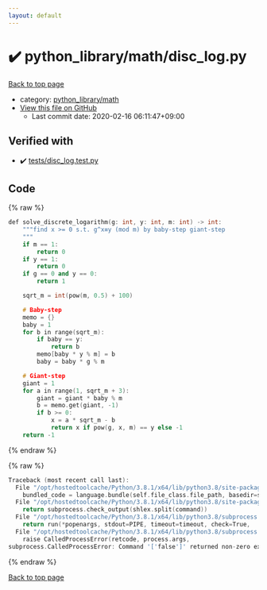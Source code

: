 ```yaml
---
layout: default
---
```


<!-- mathjax config similar to math.stackexchange -->
<script type="text/javascript" async
  src="https://cdnjs.cloudflare.com/ajax/libs/mathjax/2.7.5/MathJax.js?config=TeX-MML-AM_CHTML">
</script>
<script type="text/x-mathjax-config">
  MathJax.Hub.Config({
    TeX: { equationNumbers: { autoNumber: "AMS" }},
    tex2jax: {
      inlineMath: [ ['$','$'] ],
      processEscapes: true
    },
    "HTML-CSS": { matchFontHeight: false },
    displayAlign: "left",
    displayIndent: "2em"
  });
</script>

<script type="text/javascript" src="https://cdnjs.cloudflare.com/ajax/libs/jquery/3.4.1/jquery.min.js"></script>
<script src="https://cdn.jsdelivr.net/npm/jquery-balloon-js@1.1.2/jquery.balloon.min.js" integrity="sha256-ZEYs9VrgAeNuPvs15E39OsyOJaIkXEEt10fzxJ20+2I=" crossorigin="anonymous"></script>
<script type="text/javascript" src="../../../assets/js/copy-button.js"></script>
<link rel="stylesheet" href="../../../assets/css/copy-button.css" />


# :heavy_check_mark: python_library/math/disc_log.py

<a href="../../../index.html">Back to top page</a>

* category: <a href="../../../index.html#fcc812ea527936762e2a2536e11e6960">python_library/math</a>
* <a href="{{ site.github.repository_url }}/blob/master/python_library/math/disc_log.py">View this file on GitHub</a>
    - Last commit date: 2020-02-16 06:11:47+09:00




## Verified with

* :heavy_check_mark: <a href="../../../verify/tests/disc_log.test.py.html">tests/disc_log.test.py</a>


## Code

<a id="unbundled"></a>
{% raw %}
```cpp
def solve_discrete_logarithm(g: int, y: int, m: int) -> int:
    """find x >= 0 s.t. g^x≡y (mod m) by baby-step giant-step
    """
    if m == 1:
        return 0
    if y == 1:
        return 0
    if g == 0 and y == 0:
        return 1

    sqrt_m = int(pow(m, 0.5) + 100)

    # Baby-step
    memo = {}
    baby = 1
    for b in range(sqrt_m):
        if baby == y:
            return b
        memo[baby * y % m] = b
        baby = baby * g % m

    # Giant-step
    giant = 1
    for a in range(1, sqrt_m + 3):
        giant = giant * baby % m
        b = memo.get(giant, -1)
        if b >= 0:
            x = a * sqrt_m - b
            return x if pow(g, x, m) == y else -1
    return -1

```
{% endraw %}

<a id="bundled"></a>
{% raw %}
```cpp
Traceback (most recent call last):
  File "/opt/hostedtoolcache/Python/3.8.1/x64/lib/python3.8/site-packages/onlinejudge_verify/docs.py", line 348, in write_contents
    bundled_code = language.bundle(self.file_class.file_path, basedir=self.cpp_source_path)
  File "/opt/hostedtoolcache/Python/3.8.1/x64/lib/python3.8/site-packages/onlinejudge_verify/languages/other.py", line 48, in bundle
    return subprocess.check_output(shlex.split(command))
  File "/opt/hostedtoolcache/Python/3.8.1/x64/lib/python3.8/subprocess.py", line 411, in check_output
    return run(*popenargs, stdout=PIPE, timeout=timeout, check=True,
  File "/opt/hostedtoolcache/Python/3.8.1/x64/lib/python3.8/subprocess.py", line 512, in run
    raise CalledProcessError(retcode, process.args,
subprocess.CalledProcessError: Command '['false']' returned non-zero exit status 1.

```
{% endraw %}

<a href="../../../index.html">Back to top page</a>


